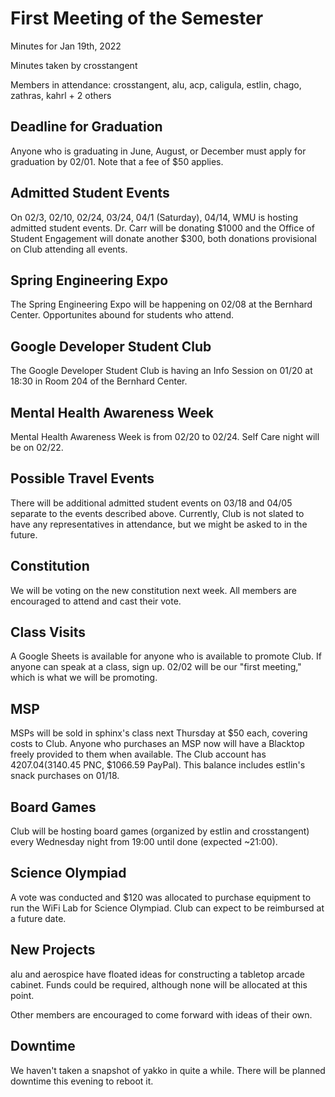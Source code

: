 # First Meeting of the Semester

Minutes for Jan 19th, 2022

Minutes taken by crosstangent

Members in attendance: crosstangent, alu, acp, caligula, estlin, chago, zathras, kahrl + 2 others

## Deadline for Graduation

Anyone who is graduating in June, August, or December must apply for graduation by 02/01. Note that a fee of $50 applies.

## Admitted Student Events

On 02/3, 02/10, 02/24, 03/24, 04/1 (Saturday), 04/14, WMU is hosting admitted student events. Dr. Carr will be donating $1000 and the Office of Student Engagement will donate another $300, both donations provisional on Club attending all events.

## Spring Engineering Expo

The Spring Engineering Expo will be happening on 02/08 at the Bernhard Center. Opportunites abound for students who attend.

## Google Developer Student Club

The Google Developer Student Club is having an Info Session on 01/20 at 18:30 in Room 204 of the Bernhard Center.

## Mental Health Awareness Week

Mental Health Awareness Week is from 02/20 to 02/24. Self Care night will be on 02/22.

## Possible Travel Events

There will be additional admitted student events on 03/18 and 04/05 separate to the events described above. Currently, Club is not slated to have any representatives in attendance, but we might be asked to in the future.

## Constitution

We will be voting on the new constitution next week. All members are encouraged to attend and cast their vote.

## Class Visits

A Google Sheets is available for anyone who is available to promote Club. If anyone can speak at a class, sign up. 02/02 will be our "first meeting," which is what we will be promoting.

## MSP

MSPs will be sold in sphinx's class next Thursday at $50 each, covering costs to Club. Anyone who purchases an MSP now will have a Blacktop freely provided to them when available. The Club account has $4207.04 ($3140.45 PNC, $1066.59 PayPal). This balance includes estlin's snack purchases on 01/18.

## Board Games

Club will be hosting board games (organized by estlin and crosstangent) every Wednesday night from 19:00 until done (expected ~21:00).

## Science Olympiad

A vote was conducted and $120 was allocated to purchase equipment to run the WiFi Lab for Science Olympiad. Club can expect to be reimbursed at a future date.

## New Projects

alu and aerospice have floated ideas for constructing a tabletop arcade cabinet. Funds could be required, although none will be allocated at this point.

Other members are encouraged to come forward with ideas of their own.

## Downtime

We haven't taken a snapshot of yakko in quite a while. There will be planned downtime this evening to reboot it.
